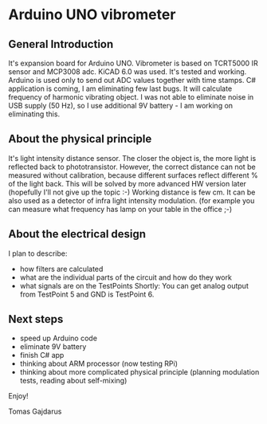 # Arduino UNO vibrometer

## General Introduction

It's expansion board for Arduino UNO.
Vibrometer is based on TCRT5000 IR sensor and MCP3008 adc.
KiCAD 6.0 was used.
It's tested and working.
Arduino is used only to send out ADC values together with time stamps.
C# application is coming, I am eliminating few last bugs. It will calculate frequency of harmonic vibrating object.
I was not able to eliminate noise in USB supply (50 Hz), so I use additional 9V battery - I am working on eliminating this.

## About the physical principle

It's light intensity distance sensor. The closer the object is, the more light is reflected back to phototransistor.
However, the correct distance can not be measured without calibration, because different surfaces
reflect different % of the light back. This will be solved by more advanced HW version later (hopefully I'll not give up the topic :-)
Working distance is few cm.
It can be also used as a detector of infra light intensity modulation.
(for example you can measure what frequency has lamp on your table in the office ;-)

## About the electrical design

I plan to describe:
   - how filters are calculated
   - what are the individual parts of the circuit and how do they work
   - what signals are on the TestPoints
Shortly: You can get analog output from TestPoint 5 and GND is TestPoint 6.

## Next steps

  - speed up Arduino code
  - eliminate 9V battery
  - finish C# app
  - thinking about ARM processor (now testing RPi)
  - thinking about more complicated physical principle (planning modulation tests, reading about self-mixing)
 

Enjoy!

Tomas Gajdarus
